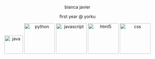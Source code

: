 <p align="center"> bianca javier </p>
<p align="center"> first year @ yorku </p>
<p align="center">
  <img alt="java" src="https://static.wikia.nocookie.net/logopedia/images/e/e7/Java_%28Old%29.svg/revision/latest?cb=20240216011814" width="60" title="java">
  <img alt="python" src="https://i.giphy.com/media/LMt9638dO8dftAjtco/200.webp" width="100" title="python">
  <img alt="javascript" src="https://media3.giphy.com/media/ln7z2eWriiQAllfVcn/200w.webp" width="100" title="javascript">
  <img alt="html5" src="https://media.giphy.com/media/XAxylRMCdpbEWUAvr8/giphy.gif" width="100" title="html">
  <img alt="css" src="https://media.giphy.com/media/fsEaZldNC8A1PJ3mwp/giphy.gif" width="100" title="css">
</p>

